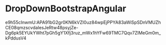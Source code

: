 # DropDownBootstrapAngular


e9h55cInwmU:APA91bG2gr0KN6kVZI0uz84wpEjPPYA83aWiSpSDnVMUZhCE08qmzscvdaIesJeRtw48psyjZe-Dg6pk5EYUkYWht7pGh5gY1Xfj3ruz_mWx1hYFw69TMC7Qqv7ZlMeGm0m_kPddusV4
